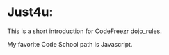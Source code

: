 Just4u:
==========

This is a short introduction for CodeFreezr dojo_rules.

My favorite Code School path is Javascript.
